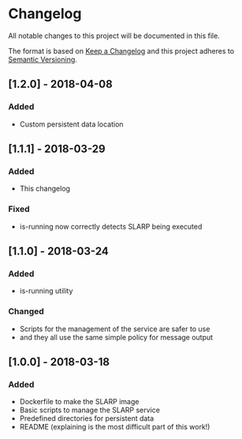 # Changelog

All notable changes to this project will be documented in this file.

The format is based on [Keep a Changelog](https://keepachangelog.com/en/1.0.0/)
and this project adheres to [Semantic Versioning](https://semver.org/spec/v2.0.0.html).


## [1.2.0] - 2018-04-08

### Added

- Custom persistent data location


## [1.1.1] - 2018-03-29

### Added

- This changelog

### Fixed

- is-running now correctly detects SLARP being executed


## [1.1.0] - 2018-03-24

### Added

- is-running utility

### Changed

- Scripts for the management of the service are safer to use
- and they all use the same simple policy for message output


## [1.0.0] - 2018-03-18

### Added

- Dockerfile to make the SLARP image
- Basic scripts to manage the SLARP service
- Predefined directories for persistent data
- README (explaining is the most difficult part of this work!)
